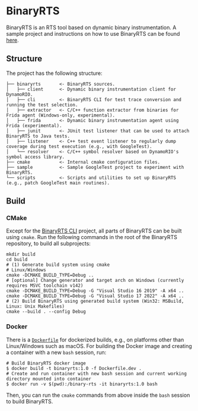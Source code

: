 # BinaryRTS

BinaryRTS is an RTS tool based on dynamic binary instrumentation.
A sample project and instructions on how to use BinaryRTS can be found [here](./sample).

## Structure

The project has the following structure:

```
├── binaryrts       <- BinaryRTS sources.
│   ├── client      <- Dynamic binary instrumentation client for DynamoRIO.
│   ├── cli         <- BinaryRTS CLI for test trace conversion and running the test selection.
│   ├── extractor   <- C/C++ function extractor from binaries for Frida agent (Windows-only, experimental).
│   ├── frida       <- Dynamic binary instrumentation agent using Frida (experimental).
│   ├── junit       <- JUnit test listener that can be used to attach BinaryRTS to Java tests.
│   ├── listener    <- C++ test event listener to regularly dump coverage during test execution (e.g., with GoogleTest).
│   └── resolver    <- C/C++ symbol resolver based on DynamoRIO's symbol access library.
├── cmake           <- Internal cmake configuration files.
├── sample          <- Sample GoogleTest project to experiment with BinaryRTS.
└── scripts         <- Scripts and utilities to set up BinaryRTS (e.g., patch GoogleTest main routines). 
```

## Build

### CMake

Except for the [BinaryRTS CLI](./binaryrts/cli) project, all parts of BinaryRTS can be built using `cmake`.
Run the following commands in the root of the BinaryRTS repository, to build all subprojects:

```shell
mkdir build
cd build
# (1) Generate build system using cmake
# Linux/Windows
cmake -DCMAKE_BUILD_TYPE=Debug ..
# [optional] Change generator and target arch on Windows (currently requires MSVC toolchain v142)
cmake -DCMAKE_BUILD_TYPE=Debug -G "Visual Studio 16 2019" -A x64 ..
cmake -DCMAKE_BUILD_TYPE=Debug -G "Visual Studio 17 2022" -A x64 ..
# (2) Build BinaryRTS using generated build system (Win32: MSBuild, Linux: Unix Makefiles)
cmake --build . --config Debug
```

### Docker

There is a [`Dockerfile`](./Dockerfile.dev) for dockerized builds, e.g., on platforms other than Linux/Windows such
as macOS.
For building the Docker image and creating a container with a new `bash` session, run:

```shell
# Build BinaryRTS docker image 
$ docker build -t binaryrts:1.0 -f Dockerfile.dev .
# Create and run container with new bash session and current working directory mounted into container
$ docker run -v $(pwd):/binary-rts -it binaryrts:1.0 bash
```

Then, you can run the `cmake` commands from above inside the `bash` session to build BinaryRTS.
